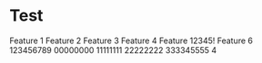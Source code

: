 Test
====

Feature 1
Feature 2
Feature 3
Feature 4
Feature 12345!
Feature 6
123456789
00000000
11111111
22222222
333345555
4